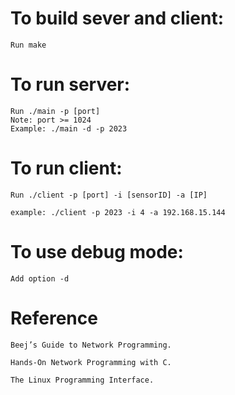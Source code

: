 # To build sever and client: 
``````
Run make
``````

# To run server: 
``````
Run ./main -p [port]
Note: port >= 1024
Example: ./main -d -p 2023
``````

# To run client: 
``````
Run ./client -p [port] -i [sensorID] -a [IP]

example: ./client -p 2023 -i 4 -a 192.168.15.144
``````

# To use debug mode: 
``````
Add option -d 
``````

# Reference
``````
Beej’s Guide to Network Programming.

Hands-On Network Programming with C.

The Linux Programming Interface.
``````